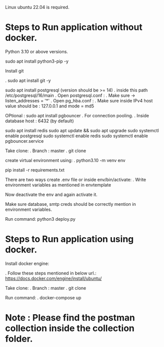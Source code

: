 Linux ubuntu 22.04 is required.

# Steps to Run application without docker. 

Python 3.10 or above versions.

sudo apt install python3-pip -y

Install git

   . sudo apt install git -y

sudo apt install postgresql (version should be >= 14)
   . inside this path /etc/postgresql/16/main
   . Open postgresql.conf : 
      . Make sure -> listen_addresses = '*'
    . Open pg_hba.conf :
      . Make sure inside IPv4 host value should be : 127.0.0.1 and mode = md5 

OPtional : sudo apt install pgbouncer
    . For connection pooling.
    . Inside database host : 6432 (by default)

sudo apt install redis
sudo apt update && sudo apt upgrade
sudo systemctl enable postgresql
sudo systemctl enable redis
sudo systemctl enable pgbouncer.service


Take clone: 
   . Branch : master
   . git clone <url>

create virtual environment using:
 . python3.10 -m venv env

pip install -r requirements.txt

There are two ways create .env file or inside env/bin/activate:
  . Write environment variables as mentioned in envtemplate

Now deactivate the env and again activate it.

Make sure database, smtp creds should be correctly mention in environment variables.

Run command: 
python3 deploy.py


# Steps to Run application using docker.

Install docker engine:

  . Follow these steps mentioned in below url.:
  https://docs.docker.com/engine/install/ubuntu/

Take clone: 
   . Branch : master
   . git clone <url>

Run command:
  . docker-compose up



# Note : Please find the postman collection inside the collection folder.